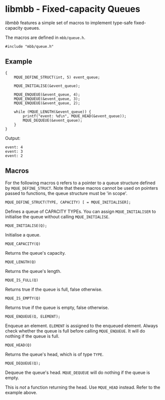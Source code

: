 libmbb - Fixed-capacity Queues
==============================

*libmbb* features a simple set of macros to implement type-safe fixed-capacity
queues.

The macros are defined in `mbb/queue.h`. 

	#include "mbb/queue.h"

Example
-------

	{
		MQUE_DEFINE_STRUCT(int, 5) event_queue;
	
		MQUE_INITIALISE(&event_queue);
	
		MQUE_ENQUEUE(&event_queue, 4);
		MQUE_ENQUEUE(&event_queue, 3);
		MQUE_ENQUEUE(&event_queue, 2);
	
		while (MQUE_LENGTH(&event_queue)) {
			printf("event: %d\n", MQUE_HEAD(&event_queue));
			MQUE_DEQUEUE(&event_queue);
		}
	}

Output:

	event: 4
	event: 3
	event: 2

Macros
------

For the following macros `Q` refers to a pointer to a queue structure defined
by `MQUE_DEFINE_STRUCT`. Note that these macros cannot be used on pointers
passed to functions, the queue structure must be 'in scope'.

	MQUE_DEFINE_STRUCT(TYPE, CAPACITY) [ = MQUE_INITIALISER];

Defines a queue of CAPACITY TYPEs. You can assign `MQUE_INITIALISER` to
initialise the queue without calling `MQUE_INITIALISE`.

	MQUE_INITIALISE(Q);

Initialise a queue.

	MQUE_CAPACITY(Q)

Returns the queue's capacity.

	MQUE_LENGTH(Q)

Returns the queue's length.

	MQUE_IS_FULL(Q)

Returns true if the queue is full, false otherwise.

	MQUE_IS_EMPTY(Q)

Returns true if the queue is empty, false otherwise.

	MQUE_ENQUEUE(Q, ELEMENT);

Enqueue an element. `ELEMENT` is assigned to the enqueued element. Always check
whether the queue is full before calling `MQUE_ENQUEUE`. It will do nothing if
the queue is full.

	MQUE_HEAD(Q)

Returns the queue's head, which is of type `TYPE`.

	MQUE_DEQUEUE(Q);

Dequeue the queue's head. `MQUE_DEQUEUE` will do nothing if the queue is empty.

This is *not* a function returning the head. Use `MQUE_HEAD` instead. Refer to
the example above. 

